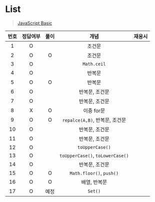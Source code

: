 # List
> [JavaScript Basic](../../../theory/)

|번호|정답여부|풀이|개념|재응시|
|:---:|:---:|:---:|:---:|:--:|
|1|O||조건문
|2|O|O|조건문
|3|O||`Math.ceil`
|4|O||반복문
|5|O|O|반복문
|6|O||반복문, 조건문 
|7|O||반복문, 조건문
|8|X|O|이중 for문
|9|O|O|`repalce(A,B)`, 반복문, 조건문
|10|O||반복문, 조건문
|11|O||반복문, 조건문
|12|O||`toUpperCase()`
|13|O||`toUpperCase()`, `toLowerCase()`
|14|O||반복문, 조건문
|15|O|O|`Math.floor()`, `push()`
|16|O|O|배열, 반복문
|17|O|예정|`Set()`